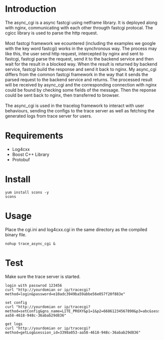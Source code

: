 # Introduction
The async_cgi is a async fastcgi using netframe library. It is deployed along with nginx, communicating with each other througth fastcgi protocal. The cgicc library is used to parse the http request. <br><br>
Most fastcgi framework we ecountered (including the examples we google with the key word fastcgi) works in the synchronous way. The process may like this, the user send http request, intercepted by nginx and sent to fastcgi, fastcgi parse the request, send it to the backend service and then wait for the result in a blocked way. When the result is returned by backend service, fastcgi build the response and send it back to nginx. My async_cgi differs from the common fastcgi framework in the way that it sends the parsed request to the backend service and returns. The processed result will be received by async_cgi and the corresponding connection with nginx could be found by checking some fields of the message. Then the reponse could be sent back to nginx, then transferred to browser.<br><br>
The async_cgi is used in the tracelog framework to interact with user behaviours, sending the configs to the trace server as 
well as fetching the generated logs from trace server for users.

# Requirements
* Log4cxx
* Boost C++ Library  
* Protobuf

# Install
```
yum install scons -y
scons
```

# Usage
Place the cgi.ini and log4cxx.cgi in the same directory as the compiled binary file.
```
nohup trace_async_cgi &
```

# Test
Make sure the trace server is started.
```
login with passwrod 123456
curl "http://yourdomian or ip/tracecgi?method=login&password=e10adc3949ba59abbe56e057f20f883e"

set config
curl "http://yourdomian or ip/tracecgi?method=setConfig&gns_name=LITE_PROXY&p1=1&p2=66861234567890&p3=abc&session_id=3398a053-aa58-4618-948c-36abab29d836"

get logs
curl "http://yourdomian or ip/tracecgi?method=getLog&session_id=3398a053-aa58-4618-948c-36abab29d836"
```



